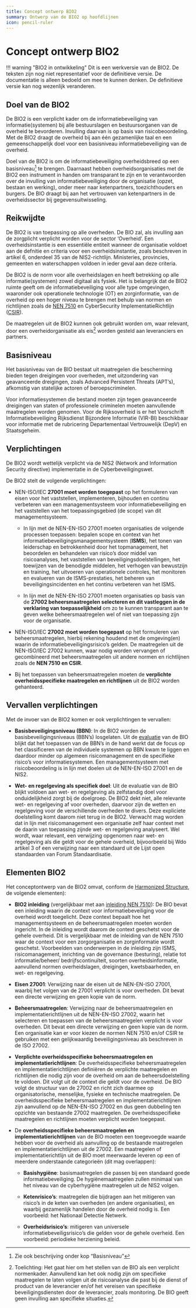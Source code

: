 ```yaml
---
title: Concept ontwerp BIO2
summary: Ontwerp van de BIO2 op hoofdlijnen
icon: pencil-ruler
---
```


# Concept ontwerp BIO2

!!! warning "BIO2 in ontwikkeling" 
    Dit is een werkversie van de BIO2. De teksten zijn nog niet representatief voor de definitieve versie. De documentatie is alleen bedoeld om mee te kunnen denken. De definitieve versie kan nog wezenlijk veranderen.

## Doel van de BIO2 

De BIO2 is een verplicht kader om de informatiebeveiliging van informatie(systemen) bij alle bestuurslagen en bestuursorganen van de overheid te bevorderen. Invulling daarvan is op basis van risicobeoordeling. Met de BIO2 draagt de overheid bij aan één gezamenlijke taal en een gemeenschappelijk doel voor een basisniveau informatiebeveiliging van de overheid. 

Doel van de BIO2 is om de informatiebeveiliging overheidsbreed op een basisniveau[^1] te brengen. Daarnaast hebben overheidsorganisaties met de BIO2 een instrument in handen om transparant te zijn en te verantwoorden over de invulling van informatiebeveiliging door de organisatie (opzet, bestaan en werking), onder meer naar ketenpartners, toezichthouders en burgers. De BIO draagt bij aan het vertrouwen van ketenpartners in de overheidssector bij gegevensuitwisseling. 

## Reikwijdte 
De BIO2 is van toepassing op alle overheden. De BIO zal, als invulling aan de zorgplicht verplicht worden voor de sector ‘Overheid’. Een overheidsinstantie is een essentiële entiteit wanneer de organisatie voldoet aan de defnitie en criteria voor een overheidsinstantie, zoals beschreven in artikel 6, onderdeel 35 van de NIS2-richtlijn. Ministeries, provincies, gemeenten en waterschappen voldoen in ieder geval aan deze criteria. 

De BIO2 is de norm voor alle overheidslagen en heeft betrekking op alle informatie(systemen) zowel digitaal als fysiek. Het is belangrijk dat de BIO2 ruimte geeft om de informatiebeveiliging voor alle type omgevingen, waaronder ook operationele technologie (OT) en zorginformatie, van de overheid op een hoger niveau te brengen met behulp van normen en richtlijnen zoals de [NEN 7510](https://www.webtoolmanagementsystemen.nl/nl/NormDetail?standardId=cc28b925-3d18-4036-bd60-196465c9a05b) en CyberSecurity ImplementatieRichtlijn ([CSIR](https://www.cert-wm.nl/csir)). 

De maatregelen uit de BIO2 kunnen ook gebruikt worden om, waar relevant, door een overheidorganisatie als eis[^2] worden gesteld aan leveranciers en partners. 

## Basisniveau 

Het basisniveau van de BIO bestaat uit maatregelen die bescherming bieden tegen dreigingen voor overheden, met uitzondering van geavanceerde dreigingen, zoals Advanced Persistent Threats (APT’s), afkomstig van statelijke actoren of beroepscriminelen. 

Voor informatiesystemen die bestand moeten zijn tegen geavanceerde dreigingen van staten of professionele criminelen moeten aanvullende maatregelen worden genomen. Voor de Rijksoverheid is er het Voorschrift Informatiebeveiliging Rijksdienst Bijzondere Informatie (VIR-BI) beschikbaar voor informatie met de rubricering Departementaal Vertrouwelijk (DepV) en Staatsgeheim. 

## Verplichtingen 
De BIO2 wordt wettelijk verplicht via de NIS2 (Network and Information Security directive) implementatie in de Cyberbeveiligingswet. 

De BIO2 stelt de volgende verplichtingen:

- NEN-ISO/IEC __27001 moet worden toegepast__ op het formuleren van eisen voor het vaststellen, implementeren, bijhouden en continu verbeteren van een managementsysteem voor informatiebeveiliging en het vaststellen van het toepassingsgebied (de scope) van dit managementsysteem.

    * In lijn met de NEN-EN-ISO 27001 moeten organisaties de volgende processen toepassen: bepalen scope en context van het informatiebeveiligingsmanagementsysteem (__ISMS__), het tonen van leiderschap en betrokkenheid door het topmanagement, het beoordelen en behandelen van risico’s door middel van risicoanalyses, het vaststellen van beveiligingsdoelstellingen, het toewijzen van de benodigde middelen, het verhogen van bewustzijn en training, het uitvoeren van operationele controles, het monitoren en evalueren van de ISMS-prestaties, het beheren van beveiligingsincidenten en het continu verbeteren van het ISMS.

    * In lijn met de NEN-EN-ISO 27001 moeten organisaties op basis van de __27002 beheersmaatregelen selecteren en dit vastleggen in de verklaring van toepasselijkheid__ om zo te kunnen transparant aan te geven welke beheersmaatregelen wel of niet van toepassing zijn voor de organisatie.

- NEN-ISO/IEC __27002 moet worden toegepast__ op het formuleren van beheersmaatregelen, hierbij rekening houdend met de omgeving(en) waarin de informatiebeveiligingsrisico’s gelden. De maatregelen uit de NEN-ISO/IEC 27002 kunnen, waar nodig worden vervangen of gecombineerd met beheersmaatregelen uit andere normen en richtlijnen zoals de __NEN 7510 en CSIR__.

- Bij het toepassen van beheersmaatregelen moeten de __verplichte overheidsspecifieke maatregelen en richtlijnen__ uit de BIO2 worden gehanteerd.

## Vervallen verplichtingen
Met de invoer van de BIO2 komen er ook verplichtingen te vervallen:

- __Basisbeveiligingsniveau (BBN)__: In de BIO2 worden de basisbeveiligingsniveaus (BBN’s) losgelaten. Uit de [evaluatie](https://www.rijksoverheid.nl/documenten/rapporten/2022/11/17/evaluatie-baseline-informatieveiligheid-overheid) van de BIO blijkt dat het toepassen van de BBN’s in de hand werkt dat de focus op het classificeren van de individuele systemen op BBN kwam te liggen en daardoor minder op algemeen risicomanagement en de specifieke risico’s voor informatiesystemen. Een managementsysteem met risicobeoordeling is in lijn met doelen uit de NEN-EN-ISO 27001 en de NIS2.

- __Wet- en regelgeving als specifiek doel__: Uit de evaluatie van de BIO blijkt voldoen aan wet- en regelgeving als zelfstandig doel voor onduidelijkheid zorgt bij de doelgroep. De BIO2 dekt niet, alle relevante wet- en regelgeving af voor overheden, daarvoor zijn de wetten en regelgeving voor de verschillende overheden te divers. Deze expliciete doelstelling komt daarom niet terug in de BIO2. Verwacht mag worden dat in lijn met risicomanagement een organisatie zelf haar context met de daarin van toepassing zijnde wet- en regelgeving analyseert. Wel wordt, waar relevant, een verwijzing opgenomen naar wet- en regelgeving als die geldt voor de gehele overheid, bijvoorbeeld bij Wdo artikel 3 of een verwijzing naar een standaard uit de Lijst open standaarden van Forum Standaardisatie.

## Elementen BIO2 
Het conceptontwerp van de BIO2 omvat, conform de [Harmonized Structure](https://www.nen.nl/managementsystemen/high-level-structure-hls), de volgende elementen): 

- __BIO2 inleiding__ (vergelijkbaar met aan [inleiding NEN 7510](https://www.webtoolmanagementsystemen.nl/nl/ViewDocumentSection/7d63d3f5-2acf-47cd-9789-587b5fdb3136/7d63d3f5-2acf-47cd-9789-587b5fdb3136/e8aa6485-ca28-4f41-bcc2-1e746bc6aaa2#e8aa6485-ca28-4f41-bcc2-1e746bc6aaa2)): De BIO bevat een inleiding waarin de context voor informatiebeveiliging voor de overheid wordt toegelicht. Deze context bepaalt hoe het managementsysteem en de beheersmaatregelen moeten worden ingericht. In de inleiding wordt daarom de context geschetst voor de gehele overheid. Dit is vergelijkbaar met de inleiding van de NEN 7510 waar de context voor een zorgorganisatie en zorginformatie wordt geschetst.
Voorbeelden van onderwerpen in de inleiding zijn ISMS, risicomanagement, inrichting van de governance (besturing), relatie tot informatie/beheer/ bedrijfscontinuïteit, soorten overheidsinformatie, aanvullend normen overheidslagen, dreigingen, kwetsbaarheden, en wet- en regelgeving.

-	__Eisen 27001__: Verwijzing naar de eisen uit de NEN-EN-ISO 27001, waarbij het volgen van de 27001 verplicht is voor overheden. Dit bevat een directe verwijzing en geen kopie van de norm.

-	__Beheersmaatregelen__: Verwijzing naar de beheersmaatregelen en implementatierichtlijnen uit de NEN-EN-ISO 27002, waarin het selecteren en toepassen van de beheersmaatregelen verplicht is voor overheden. Dit bevat een directe verwijzing en geen kopie van de norm. Een organisatie kan er voor kiezen de normen NEN 7510 en/of CSIR te gebruiken met een gelijkwaardig beveiligingsniveau als beschreven in de ISO 27002. 

-	__Verplichte overheidsspecifieke beheersmaatregelen en implementatierichtlijnen__: De overheidsspecifieke beheersmaatregelen en implementatierichtlijnen definiëren de verplichte maatregelen en richtlijnen die nodig zijn voor de overheid om aan de beheersdoelstelling te voldoen. Dit volgt uit de context die geldt voor de overheid. De BIO volgt de structuur van de 27002 en richt zich daarmee op organisatorische, menselijke, fysieke en technische maatregelen.
De overheidsspecifieke beheersmaatregelen en implementatierichtlijnen zijn aanvullend op de NEN-EN-ISO 27002 en dus geen dubbeling ten opzichte van bestaande 27002 maatregelen. De overheidsspecifieke maatregelen en richtlijnen moeten verplicht worden toegepast.

-	De __overheidsspecifieke beheersmaatregelen en implementatierichtlijnen__ van de BIO moeten een toegevoegde waarde hebben voor de overheid als aanvulling op de bestaande maatregelen en implementatierichtlijnen uit de 27002. Een maatregelen of implementatierichtlijn uit de BIO moet meerwaarde leveren op een of meerdere onderstaande categorieën (dit mag overlappen):

    * __Basishygiëne__: basismaatregelen die passen bij een standaard goede informatiebeveiliging. De hygiënemaatregelen zullen minimaal van het niveau van de cyberhygiëne maatregelen uit de NIS2 volgen. 

    * __Ketenrisico’s__: maatregelen die bijdragen aan het mitigeren van risico’s in de keten van overheden (en andere organisaties), en waarbij gezamenlijk handelen door de overheid nodig is. Een voorbeeld: het Nationaal Detectie Netwerk.

    * __Overheidsrisico’s__: mitigeren van universele informatiebeveiligsrisico’s die gelden voor de gehele overheid. Een voorbeeld: periodieke herziening beleid.

[^1]: Zie ook beschrijving onder kop “Basisniveau”
[^2]: Toelichting: Het gaat hier om het stellen van de BIO als een verplicht normenkader. Aanvullend kan het ook nodig zijn om specifieke maatregelen te laten volgen uit de risicoanalyse die past bij de dienst of product van de leverancier en/of het vereisen van specifieke beveiligingsdiensten door de leverancier, zoals monitoring. De BIO geeft geen invulling aan specifieke situaties.
